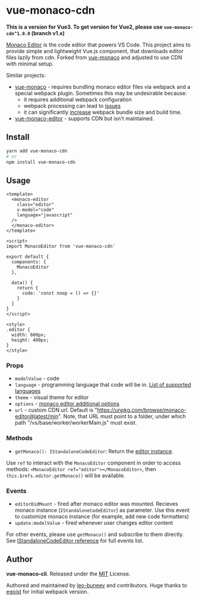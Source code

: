 # vue-monaco-cdn

**This is a version for Vue3. To get version for Vue2, please use `vue-monaco-cdn^1.0.0` (branch v1.x)**

[Monaco Editor](https://github.com/Microsoft/monaco-editor) is the code editor that powers VS Code. This project aims to provide simple and lightweight Vue.js component, that downloads editor files lazily from cdn. Forked from [vue-monaco](https://github.com/egoist/vue-monaco/) and adjusted to use CDN with minimal setup.

Similar projects:

* [vue-monaco](https://github.com/egoist/vue-monaco/) - requires bundling monaco editor files via webpack and a special webpack plugin. Sometimes this may be undesirable because:
    * it requires additional webpack configuration
    * webpack processing can lead to [issues](https://github.com/Microsoft/monaco-editor-webpack-plugin/issues/17)
    * it can significantly [increase](https://github.com/Microsoft/monaco-editor-webpack-plugin/issues/40) webpack bundle size and build time.
* [vue-monaco-editor](https://github.com/matt-oconnell/vue-monaco-editor) - supports CDN but isn't maintained.


## Install

```bash
yarn add vue-monaco-cdn
# or
npm install vue-monaco-cdn
```

## Usage

```vue
<template>
  <monaco-editor
    class="editor"
    v-model="code"
    language="javascript"
  />
  </monaco-editor>
</template>

<script>
import MonacoEditor from 'vue-monaco-cdn'

export default {
  components: {
    MonacoEditor
  },

  data() {
    return {
      code: 'const noop = () => {}'
    }
  }
}
</script>

<style>
.editor {
  width: 600px;
  height: 400px;
}
</style>
```

### Props

- `modelValue` - code
- `language` - programming language that code will be in. [List of supported languages](https://github.com/Microsoft/monaco-languages) 
- `theme` - visual theme for editor
- `options` - [monaco editor additional options](https://microsoft.github.io/monaco-editor/api/interfaces/monaco.editor.ieditorconstructionoptions.html)
- `url` - custom CDN url. Default is "https://unpkg.com/browse/monaco-editor@latest/min". Note, that URL must point to a folder, under which path "/vs/base/worker/workerMain.js" must exist.

### Methods

- `getMonaco(): IStandaloneCodeEditor`: Return the [editor instance](https://microsoft.github.io/monaco-editor/api/interfaces/monaco.editor.istandalonecodeeditor.html).

Use `ref` to interact with the `MonacoEditor` component in order to access methods: `<MonacoEditor ref="editor"></MonacoEditor>`, then `this.$refs.editor.getMonaco()` will be available.

### Events

- `editorDidMount` - fired after monaco editor was mounted. Recieves monaco instance (`IStandaloneCodeEditor`) as parameter. Use this event to customize monaco instance (for example, add new code formatters)
- `update:modelValue` - fired whenever user changes editor content

For other events, please use `getMonaco()` and subscribe to them directly. See [IStandaloneCodeEditor reference](https://microsoft.github.io/monaco-editor/api/interfaces/monaco.editor.istandalonecodeeditor.html) for full events list.

## Author

**vue-monaco-cli**. Released under the [MIT](./LICENSE) License.

Authored and maintained by [leo-buneev](https://github.com/leo-buneev/) and contributors. Huge thanks to [egoist](https://github.com/egoist/) for initial webpack version.
